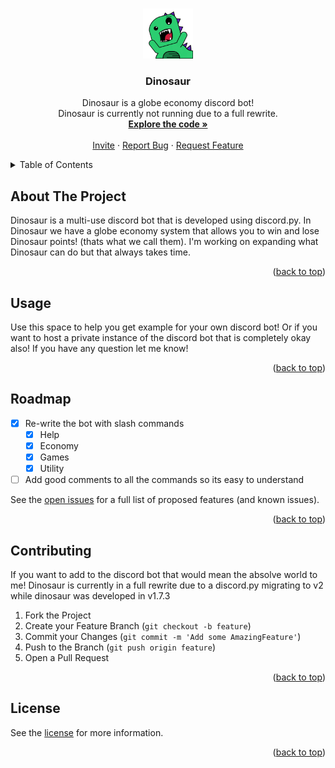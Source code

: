 <a name="readme-top"></a>

<!-- PROJECT LOGO -->
<br />
<div align="center">
    <img src="dino_logo.png" alt="Logo" width="80" height="80">

  <h3 align="center">Dinosaur</h3>

  <p align="center">
    Dinosaur is a globe economy discord bot!
    <br />
    Dinosaur is currently not running due to a full rewrite.
    <br>
    <a href="https://github.com/Mason-Dino/Dinosaur/blob/main/Dinosaur.py"><strong>Explore the code »</strong></a>
    <br />
    <br />
    <a href="https://discord.com/oauth2/authorize?client_id=840025172861386762&permissions=2683662023&scope=bot%20applications.commands">Invite</a>
    ·
    <a href="https://github.com/Mason-Dino/Dinosaur/issues/new?labels=bug&template=bug-report---.md">Report Bug</a>
    ·
    <a href="https://github.com/Mason-Dino/Dinosaur/issues/new?labels=enhancement&template=feature-request---.md">Request Feature</a>
  </p>
</div>



<!-- TABLE OF CONTENTS -->
<details>
  <summary>Table of Contents</summary>
  <ol>
    <li>
      <a href="#about-the-project">About The Project</a>
    </li>
    <li><a href="#usage">Usage</a></li>
    <li><a href="#roadmap">Roadmap</a></li>
    <li><a href="#contributing">Contributing</a></li>
    <li><a href="#license">License</a></li>
  </ol>
</details>



<!-- ABOUT THE PROJECT -->
## About The Project

Dinosaur is a multi-use discord bot that is developed using discord.py. In Dinosaur we have a globe economy system that allows you to win and lose Dinosaur points! (thats what we call them). I'm working on expanding what Dinosaur can do but that always takes time. 

<p align="right">(<a href="#readme-top">back to top</a>)</p>



<!-- USAGE EXAMPLES -->
## Usage

Use this space to help you get example for your own discord bot! Or if you want to host a private instance of the discord bot that is completely okay also! If you have any question let me know!

<p align="right">(<a href="#readme-top">back to top</a>)</p>



<!-- ROADMAP -->
## Roadmap

- [x] Re-write the bot with slash commands
  - [x] Help
  - [x] Economy
  - [x] Games
  - [x] Utility
- [ ] Add good comments to all the commands so its easy to understand

See the [open issues](https://github.com/Mason-Dino/Dinosaur/issues) for a full list of proposed features (and known issues).

<p align="right">(<a href="#readme-top">back to top</a>)</p>



<!-- CONTRIBUTING -->
## Contributing

If you want to add to the discord bot that would mean the absolve world to me! Dinosaur is currently in a full rewrite due to a discord.py migrating to v2 while dinosaur was developed in v1.7.3

1. Fork the Project
2. Create your Feature Branch (`git checkout -b feature`)
3. Commit your Changes (`git commit -m 'Add some AmazingFeature'`)
4. Push to the Branch (`git push origin feature`)
5. Open a Pull Request

<p align="right">(<a href="#readme-top">back to top</a>)</p>



<!-- LICENSE -->
## License

See the [license](https://github.com/Mason-Dino/Dinosaur/blob/main/LICENSE) for more information.

<p align="right">(<a href="#readme-top">back to top</a>)</p>

